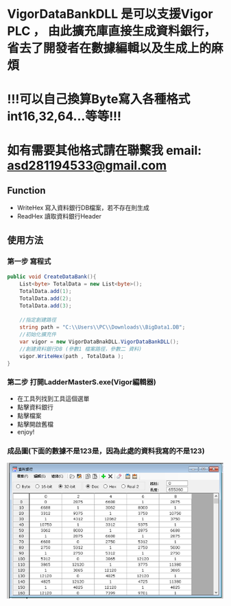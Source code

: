 # VigorDataBankDLL 是可以支援Vigor PLC ， 由此擴充庫直接生成資料銀行，省去了開發者在數據編輯以及生成上的麻煩
# !!!可以自己換算Byte寫入各種格式int16,32,64...等等!!!
# 如有需要其他格式請在聯繫我 email: asd281194533@gmail.com

## Function
- WriteHex 寫入資料銀行DB檔案，若不存在則生成
- ReadHex 讀取資料銀行Header

## 使用方法

### 第一步 寫程式
``` C#
public void CreateDataBank(){
    List<byte> TotalData = new List<byte>();
    TotalData.add(1);
    TotalData.add(2);
    TotalData.add(3);
    
    //指定創建路徑
    string path = "C:\\Users\\PC\\Downloads\\BigData1.DB";
    //初始化擴充件
    var vigor = new VigorDataBnakDLL.VigorDataBankDLL();
    //創建資料銀行DB (參數1 檔案路徑，參數二 資料)
    vigor.WriteHex(path , TotalData );
}
```

### 第二步 打開LadderMasterS.exe(Vigor編輯器)
- 在工具列找到工具這個選單
- 點擊資料銀行
- 點擊檔案
- 點擊開啟舊檔
- enjoy!

### 成品圖(下面的數據不是123是，因為此處的資料我寫的不是123)

![image](VigorDataBnakDLL/Image/01.png)
